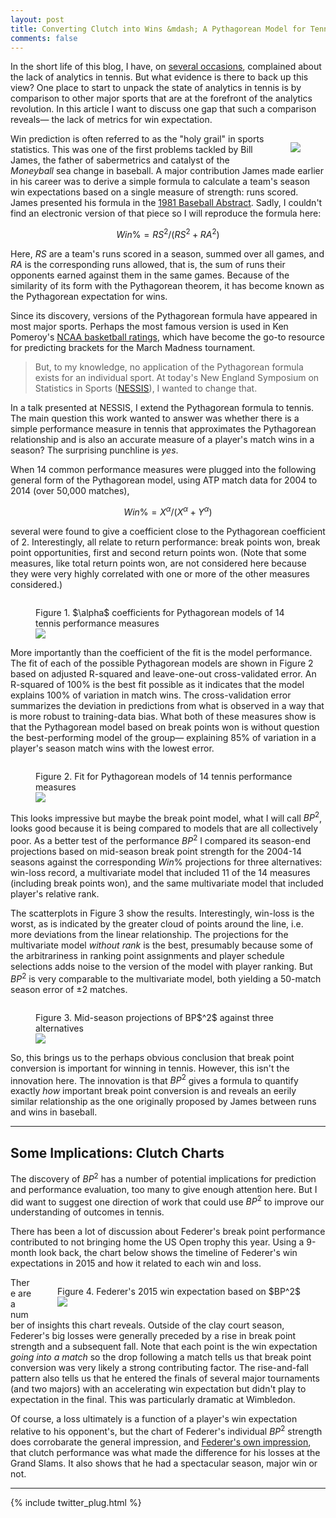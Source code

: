 ```yaml
---
layout: post
title: Converting Clutch into Wins &mdash; A Pythagorean Model for Tennis
comments: false
---
```


In the short life of this blog, I have, on [several occasions](http://on-the-t.com/2015/09/19/Charting-Match-Charting/), complained about the lack of analytics in tennis. But what evidence is there to back up this view? One place to start to unpack the state of analytics in tennis is by comparison to other major sports that are at the forefront of the analytics revolution. In this article I want to discuss one gap that such a comparison reveals&mdash; the lack of metrics for win expectation.


<figure style="float:right;">
  <img src="/assets/bill_james_pythag.png"/>
</figure>

Win prediction is often referred to as the "holy grail" in sports statistics. This was one of the first problems tackled by Bill James, the father of sabermetrics and catalyst of the _Moneyball_ sea change in baseball. A major contribution James made earlier in his career was to derive a simple formula to calculate a team's season win expectations based on a single measure of strength: runs scored. James presented his formula in the [1981 Baseball Abstract](http://baseballanalysts.com/archives/2004/08/abstracts_from_16.php). Sadly, I couldn't find an electronic version of that piece so I will reproduce the formula here:

$$
Win\% = RS^2/(RS^2 + RA^2)
$$

Here, $RS$ are a team's runs scored in a season, summed over all games, and $RA$ is the corresponding runs allowed, that is, the sum of runs their opponents earned against them in the same games. Because of the similarity of its form with the Pythagorean theorem, it has become known as the Pythagorean expectation for wins.

Since its discovery, versions of the Pythagorean formula have appeared in most major sports. Perhaps the most famous version is used in Ken Pomeroy's [NCAA basketball ratings](https://en.wikipedia.org/wiki/Pomeroy_College_Basketball_Ratings), which have become the go-to resource for predicting brackets for the March Madness tournament. 

> But, to my knowledge, no application of the Pythagorean formula exists for an individual sport. At today's New England Symposium on Statistics in Sports ([NESSIS](http://www.nessis.org/)), I wanted to change that. 

In a talk presented at NESSIS, I extend the Pythagorean formula to tennis. The main question this work wanted to answer was whether there is a simple performance measure in tennis that approximates the Pythagorean relationship and is also an accurate measure of a player's match wins in a season? The surprising punchline is _yes_. 

When 14 common performance measures were plugged into the following general form of the Pythagorean model, using ATP match data for 2004  to 2014 (over 50,000 matches),

$$
Win\% = X^\alpha/(X^\alpha + Y^\alpha)
$$

several were found to give a coefficient close to the Pythagorean coefficient of 2. Interestingly, all relate to return performance: break points won, break point opportunities, first and second return points won. (Note that some measures, like total return points won, are not considered here because they were very highly correlated with one or more of the other measures considered.)

<figure style="float:left;">
  <figcaption>Figure 1. $\alpha$ coefficients for Pythagorean models of 14 tennis performance measures</figcaption>
  <img src="/assets/exponent.png"/>
</figure>


More importantly than the coefficient of the fit is the model performance. The fit of each of the possible Pythagorean models are shown in Figure 2 based on adjusted R-squared and leave-one-out cross-validated error. An R-squared of 100% is the best fit possible as it indicates that the model explains 100% of variation in match wins. The cross-validation error summarizes the deviation in predictions from what is observed in a way that is more robust to training-data bias. What both of these measures show is that the Pythagorean model based on break points won is without question the best-performing model of the group&mdash; explaining 85% of variation in a player's season match wins with the lowest error. 

<figure style="float:right;">
  <figcaption>Figure 2. Fit for Pythagorean models of 14 tennis performance measures</figcaption>
  <img src="/assets/bestfit.png"/>
</figure>


This looks impressive but maybe the break point model, what I will call $BP^2$, looks good because it is being compared to models that are all collectively poor. As a better test of the performance $BP^2$ I compared its season-end projections based on mid-season break point strength for the 2004-14 seasons against the corresponding $Win\%$ projections for three alternatives: win-loss record, a multivariate model that included 11 of the 14 measures (including break points won), and the same multivariate model that included player's relative rank. 

The scatterplots in Figure 3 show the results. Interestingly, win-loss is the worst, as is indicated by the greater cloud of points around the line, i.e. more deviations from the linear relationship. The projections for the multivariate model _without rank_ is the best, presumably because some of the arbitrariness in ranking point assignments and player schedule selections adds noise to the version of the model with player ranking. But $BP^2$ is very comparable to the multivariate model, both yielding a 50-match season error of $\pm$2 matches. 

<figure style="float:right;">
  <figcaption>Figure 3. Mid-season projections of BP$^2$ against three alternatives</figcaption>
  <img src="/assets/tripanel_bp2_performance.png"/>
</figure>


So, this brings us to the perhaps obvious conclusion that break point conversion is important for winning in tennis. However, this isn't the innovation here. The innovation is that $BP^2$ gives a formula to quantify exactly _how_ important break point conversion is and reveals an eerily similar relationship as the one originally proposed by James between runs and wins in baseball.

---

## Some Implications: Clutch Charts

The discovery of $BP^2$ has a number of potential implications for prediction and performance evaluation, too many to give enough attention here. But I did want to suggest one direction of work that could use $BP^2$ to improve our understanding of outcomes in tennis. 

There has been a lot of discussion about Federer's break point performance contributed to not bringing home the US Open trophy this year. Using a 9-month look back, the chart below shows the timeline of Federer's win expectations in 2015 and how it related to each win and loss. 


<figure style="float:right;">
  <figcaption>Figure 4. Federer's 2015 win expectation based on $BP^2$</figcaption>
  <img src="/assets/federer.png"/>
</figure>

There are a number of insights this chart reveals. Outside of the clay court season, Federer's big losses were generally preceded by a rise in break point strength and a subsequent fall. Note that each point is the win expectation _going into a match_ so the drop following a match tells us that break point conversion was very likely a strong contributing factor. The rise-and-fall pattern also tells us that he entered the finals of several major tournaments (and two majors) with an accelerating win expectation but didn't play to expectation in the final. This was particularly dramatic at Wimbledon. 

Of course, a loss ultimately is a function of a player's win expectation relative to his opponent's, but the chart of Federer's individual $BP^2$ strength does corrobarate the general impression, and [Federer's own impression](http://www.atpworldtour.com/en/news/us-open-2015-final-how-the-match-was-won-djokovic-federer), that clutch performance was what made the difference for his losses at the Grand Slams. It also shows that he had a spectacular season, major win or not. 

---

{% include twitter_plug.html %}
